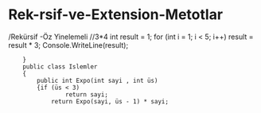 # Rek-rsif-ve-Extension-Metotlar
/Rekürsif -Öz Yinelemeli
            //3*4
            int result = 1;
            for (int i = 1; i < 5; i++)
                result = result * 3;
            Console.WriteLine(result);  

        }
        public class Islemler
        {
            public int Expo(int sayi , int üs)
            {if (üs < 3)
                    return sayi;
                return Expo(sayi, üs - 1) * sayi;
